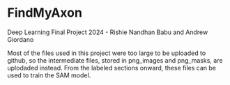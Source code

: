 # FindMyAxon
Deep Learning Final Project 2024 - Rishie Nandhan Babu and Andrew Giordano

Most of the files used in this project were too large to be uploaded to github, so the intermediate files, stored in png_images and png_masks, are uplodaded instead. From the labeled sections onward, these files can be used to train the SAM model.
